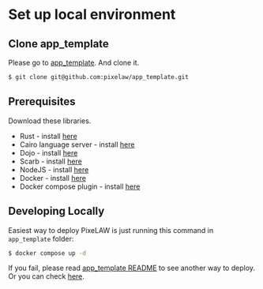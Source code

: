 # Set up local environment

## Clone app_template

Please go to [app_template](https://github.com/pixelaw/app_template). And clone it.

```bash
$ git clone git@github.com:pixelaw/app_template.git
```

## Prerequisites

Download these libraries.

-   Rust - install [here](https://www.rust-lang.org/tools/install)
-   Cairo language server - install [here](https://book.dojoengine.org/development/setup.html#3-setup-cairo-vscode-extension)
-   Dojo - install [here](https://book.dojoengine.org/getting-started/quick-start.html)
-   Scarb - install [here](https://docs.swmansion.com/scarb/download)
-   NodeJS - install [here](https://nodejs.org/en/download)
-   Docker - install [here](https://docs.docker.com/engine/install/)
-   Docker compose plugin - install [here](https://docs.docker.com/compose/install/)

## Developing Locally

Easiest way to deploy PixeLAW is just running this command in `app_template` folder:
```bash
$ docker compose up -d
```

If you fail, please read [app_template README](https://github.com/pixelaw/app_template) to see another way to deploy. Or you can check [here](./setup_old.md).